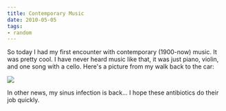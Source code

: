```yaml
---
title: Contemporary Music
date: 2010-05-05
tags:
- random
---
```

So today I had my first encounter with contemporary (1900-now) music. It was pretty cool. I have never heard music like that, it was just piano, violin, and one song with a cello. Here's a picture from my walk back to the car:

![](/images/blgr/IMG_0659.JPG)

In other news, my sinus infection is back... I hope these antibiotics do their job quickly.
